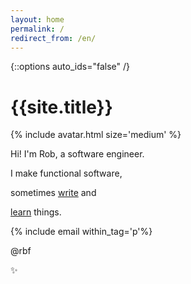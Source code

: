 ```yaml
---
layout: home
permalink: /
redirect_from: /en/
---
```


{::options auto_ids="false" /}

# {{site.title}}

{% include avatar.html size='medium' %}

Hi! I'm Rob, a software engineer.

I make functional software,

sometimes [write](/blog) and

[learn](/learning) things.

{% include email within_tag='p'%}

@rbf

:sparkles:
